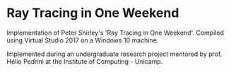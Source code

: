 # Ray Tracing in One Weekend
Implementation of Peter Shirley's 'Ray Tracing in One Weekend'. Compiled using Virtual Studio 2017 on a Windows 10 machine.

Implemented during an undergraduate research project mentored by prof. Hélio Pedrini at the Institute of Computing - Unicamp.
